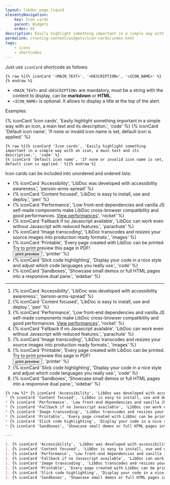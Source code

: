 ```yaml
---
layout: libdoc_page.liquid
eleventyNavigation:
    key: Icon cards
    parent: Widgets
    order: 65
description: Easily highlight something important in a simple way with an icon, a main text and its description
permalink: creating-content/widgets/icon-cards/index.html
tags:
    - icons
    - shortcodes
---
```

Just use `iconCard` shortcode as follows:

```liquid
{% raw %}{% iconCard '<MAIN_TEXT>', '<DESCRIPTION>', '<ICON_NAME>' %}{% endraw %}
```

* `<MAIN_TEXT>` and `<DESCRIPTION>` are mandatory, must be a string with the content to display, can be **markdown** or **HTML**.
* `<ICON_NAME>` is optional. It allows to display a title at the top of the alert.

Examples:

{% iconCard 'Icon cards', 'Easily highlight something important in a simple way with an icon, a main text and its description.', 'code' %}
{% iconCard 'Default icon name', 'If none or invalid icon name is set, default icon is applied.' %}

```liquid
{% raw %}{% iconCard 'Icon cards', 'Easily highlight something important in a simple way with an icon, a main text and its description.', 'code' %}
{% iconCard 'Default icon name', 'If none or invalid icon name is set, default icon is applied.' %}{% endraw %}
```

Icon cards can be included into unordered and ordered lists:

* {% iconCard 'Accessibility', 'LibDoc was developed with accessibility awareness.', 'person-arms-spread' %}
* {% iconCard 'Content focused', 'LibDoc is easy to install, use and deploy.', 'pen' %}
* {% iconCard 'Performance', 'Low front-end dependencies and vanilla JS self-made components make LibDoc cross-browser compatibility and good performances. <a href="https://developers.google.com/speed/pagespeed/insights/?url=eleventy-libdoc.netlify.app" target="_blank">View performances</a>', 'rocket' %}
* {% iconCard 'Fallback if no Javascript available', 'LibDoc can work even without Javascript with reduced features.', 'parachute' %}
* {% iconCard 'Image transcoding', 'LibDoc transcodes and resizes your source images into production ready formats.', 'images' %}
* {% iconCard 'Printable', 'Every page created with LibDoc can be printed. Try to print preview this page in PDF!<br><button type="button" class="btn mt-2" onclick="print()">print preview</button>', 'printer' %}
* {% iconCard 'Slick code highlighting', 'Display your code in a nice style and adjust which code languages you really use.', 'code' %}
* {% iconCard 'Sandboxes', 'Showcase small demos or full HTML pages into a responsive dual pane.', 'sidebar' %}

---

1. {% iconCard 'Accessibility', 'LibDoc was developed with accessibility awareness.', 'person-arms-spread' %}
1. {% iconCard 'Content focused', 'LibDoc is easy to install, use and deploy.', 'pen' %}
1. {% iconCard 'Performance', 'Low front-end dependencies and vanilla JS self-made components make LibDoc cross-browser compatibility and good performances. <a href="https://developers.google.com/speed/pagespeed/insights/?url=eleventy-libdoc.netlify.app" target="_blank">View performances</a>', 'rocket' %}
1. {% iconCard 'Fallback if no Javascript available', 'LibDoc can work even without Javascript with reduced features.', 'parachute' %}
1. {% iconCard 'Image transcoding', 'LibDoc transcodes and resizes your source images into production ready formats.', 'images' %}
1. {% iconCard 'Printable', 'Every page created with LibDoc can be printed. Try to print preview this page in PDF!<br><button type="button" class="btn mt-2" onclick="print()">print preview</button>', 'printer' %}
1. {% iconCard 'Slick code highlighting', 'Display your code in a nice style and adjust which code languages you really use.', 'code' %}
1. {% iconCard 'Sandboxes', 'Showcase small demos or full HTML pages into a responsive dual pane.', 'sidebar' %}

```markdown
{% raw %}* {% iconCard 'Accessibility', 'LibDoc was developed with accessibility awareness.', 'person-arms-spread' %}
* {% iconCard 'Content focused', 'LibDoc is easy to install, use and deploy.', 'pen' %}
* {% iconCard 'Performance', 'Low front-end dependencies and vanilla JS self-made components make LibDoc cross-browser compatibility and good performances. <a href="https://developers.google.com/speed/pagespeed/insights/?url=eleventy-libdoc.netlify.app" target="_blank">View performances</a>', 'rocket' %}
* {% iconCard 'Fallback if no Javascript available', 'LibDoc can work even without Javascript with reduced features.', 'parachute' %}
* {% iconCard 'Image transcoding', 'LibDoc transcodes and resizes your source images into production ready formats.', 'images' %}
* {% iconCard 'Printable', 'Every page created with LibDoc can be printed. Try to print preview this page in PDF!<br><button type="button" class="btn mt-2" onclick="print()">print preview</button>', 'printer' %}
* {% iconCard 'Slick code highlighting', 'Display your code in a nice style and adjust which code languages you really use.', 'code' %}
* {% iconCard 'Sandboxes', 'Showcase small demos or full HTML pages into a responsive dual pane.', 'sidebar' %}

---

1. {% iconCard 'Accessibility', 'LibDoc was developed with accessibility awareness.', 'person-arms-spread' %}
1. {% iconCard 'Content focused', 'LibDoc is easy to install, use and deploy.', 'pen' %}
1. {% iconCard 'Performance', 'Low front-end dependencies and vanilla JS self-made components make LibDoc cross-browser compatibility and good performances. <a href="https://developers.google.com/speed/pagespeed/insights/?url=eleventy-libdoc.netlify.app" target="_blank">View performances</a>', 'rocket' %}
1. {% iconCard 'Fallback if no Javascript available', 'LibDoc can work even without Javascript with reduced features.', 'parachute' %}
1. {% iconCard 'Image transcoding', 'LibDoc transcodes and resizes your source images into production ready formats.', 'images' %}
1. {% iconCard 'Printable', 'Every page created with LibDoc can be printed. Try to print preview this page in PDF!<br><button type="button" class="btn mt-2" onclick="print()">print preview</button>', 'printer' %}
1. {% iconCard 'Slick code highlighting', 'Display your code in a nice style and adjust which code languages you really use.', 'code' %}
1. {% iconCard 'Sandboxes', 'Showcase small demos or full HTML pages into a responsive dual pane.', 'sidebar' %}{% endraw %}
```